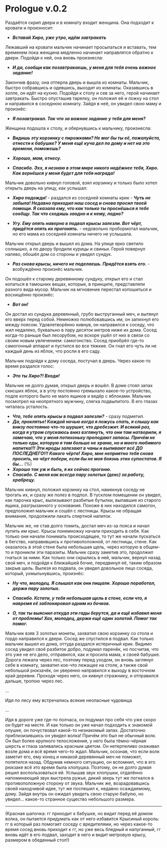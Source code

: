 # Prologue v.0.2


Раздаётся скрип двери и в комнату входит женщина. Она подходит к кровати и произносит:

- ___Вставай Хиро, уже утро, идём завтракать___

Лежавший на кровати мальчик начинает просыпаться и вставать, тем временем пока женщина медленно начинает направлятся обратно к двери. Подойдя к ней, она вновь произнесла:

- ___И да, сообщи как позавтракаешь, у меня для тебя очень важное задание!___

Закончив фразу, она отперла дверь и вышла из комнаты. Мальчик, быстро собравшись и одевшись, выходит из комнаты. Оказавшись в холле, он идёт на кухню. Подойдя к столу и сев за него, герой начинает завтракать. Быстро опусташив тарелку, он положил её и ложку на стол и направился в соседнюю комнату. Зайдя в неё, он увидел свою маму и произнёс: 

- ___Я позавтракал. Так что за важное задание у тебя для меня?___

Женщина подошла к столу, и обернувшись к мальчику, произнесла:

- ___Видишь эту корзинку с пирожками? Не мог бы ты её, пожалуйста, отнести к бабушке? У меня ещё куча дел по дому и нет на это времени, поможешь?___

- ___Хорошо, мам, отнесу.___

- ___Спасибо. Эхх, я незнаю в этом мире никого надёжнее тебя, Хиро. Как вернёшся у меня будет для тебя награда!___

Мальчик довольно кивнул головой, взял корзинку и только было хотел открыть дверь на улицу, как услышал:

- ___Хиро подожди!___ - раздался из соседней комнаты крик - ___Чуть не забыла! Недавно приходил наш сосед и снова просил твоей помощи. Я сказала ему, что как только ты проснёшься я тебе сообщу. Так что сходишь заодно и к нему, ладно?___

- ___Угу. Ему опять наверно в подвал крысы залезли. Вот чёрт, придётся опять их прогонять.___ - недовольно пробормотал мальчик, но его мама из соседней комнаты ничего не услышала. 

Мальчик открыл дверь и вышел из дома. На улице ярко светило солнышко, а по двору бродили курицы и свиньи. Герой повернул налево, обошёл дом со стороны и увидел сундук.

- ___Раз снова крысы, ничего не поделаешь. Придётся взять его.___ - возбуждённо произнёс мальчик.

Он подошёл к старому деревянному сундуку, открыл его и стал копаться в тамошних вещах, которые, в принципе, представляли разного вида мусор. Мальчик на мгновение перестал копошиться и восхищённо произнёс:

* ___Вот он!___

Он достал из сундука деревянный, грубо выструганный меч, и вытянул его вверх перед собой. Немножко полюбовавшись им, он запихнул его между поясом. Удовлетворённо кивнув, он направился к соседу, что жил недалеко, буквально в пару десяток метров ниже их дома. Сосед когда-то раньше был лесорубом, но вскоре ушёл от них в связи со своим новым увлечением: самогонство. Сосед приобрёл где-то самогонный аппарат и пустился во все тяжкие. Он гнал его чуть ли не каждый день из яблок, что росли в его саду. 

Мальчик подойдя к дому соседа, постучал в дверь. Через какое-то время раздался голос:

- ___Это ты Хиро?! Входи!___ 

Мальчик не долго думая, открыл дверь и вошёл. В доме стоял запах скисших яблок, а в углу постоянно гремыхало какое-то устройство, подле которого было не мало ящиков и ведёр с яблоками. Мальчик посмотрел на неопрятного мужчину, слегка подвыпитого. В его глазах читалась усталость.

* ___Что, тебе опять крысы в подвал залезли?___ - сразу подметил.
* ___Да, проклятье! Каждой ночью когда я ложусь спать, я слышу как внизу постоянно что-то шуршит, что дребезжит. И всякий раз, когда я утром спускаюсь вниз взглянуть, что они там натворили, я замечаю, что у меня потихоньку проподают запасы. Причём не только еды, которую я там больше не храню, но и моего любимого напитка!!! Эти ироды залезают в чаны и выпивают всё ДО ПОСЛЕДНЕГО!!! Какого чёрта! Хиро, мне неприятно тебя снова просить, но чёрт побери, если бы не моя боязнь этих супостатов. Я бы...___ (%)
* __*Хорошо так уж и быть, я их сейчас прогоню.*__
* ***Спасибо. С меня как всегда пару золотых (декс) за работу, храбрецу.***

Мальчик кивнул, положил корзинку на стол, намекнув соседу не трогать их, и сразу же полез в подпол. В тусклом помещении он увидел, как парочка крыс, вылизывают разбитые бутылки, выпавшие из старого ящика, разгрызанного у основания. Похоже в них находился самогон, предположил мальчик и сошёл с лестницы. Крысы не обращая внимания, продолжили лакать спиртной напиток. 

Мальчик же, не став долго томить, достал меч из-за пояса и начал лупить им крыс. Крысы понемножку начали приходить в себя. Как только они начали понимать происходящее, то тут же начали пускаться в бегство, направившись к противоположной, от лестницы, стене. Как оказалось в этой стене была небольшая щель, через которую в общем-то и проникли эти паразиты. Мальчик сразу заметив это, продолжил гнаться за ними. Как только они скрылись в ней, мальчик, вернул назад свой меч, и подойдя к ближайшей бочке, передвинул её, таким образом закрыв щель. Вылезя из подвала, он увидел довольное лицо соседа, который, ухмыльнувшись, произнёс:

* ___Ну что, молодец. Я слышал как они пищали. Хорошо поработал, держи пару золотых.___
* __*Спасибо. Кстати, у тебя небольшая щель в стене, если что, я навремя её заблокировал одним из бочков.*__

* __*О, так ты выяснил откуда эти гады берутся, да и ещё избавил меня от проблемы! Хах, молодец, держи ещё один золотой. Помог так помог.*__

Мальчик взяв 3 золотых монеты, захватил свою корзинку со стола и гордо направился к двери. Сосед же спустился в подвал. Как только мальчик вышел из дома, оттуда раздался истеричный крик. Видимо сосед увидел своё разбитое добро, подумал паренёк, но посчитав, что это уже не его дело, отправился, как и просила мама, к своей бабушке. Дорога лежала через лес, поэтому перед уходом, он вновь заглянул себе в комнату, захватил кое-что лежащее на столе, а также свой небольшой рюкзачёк, он уверенно направился к выходу в восточном край деревни. Проходя через него, он кивнул стражнику, и отправился дальше, тропою через лес.

...

Идя по лесу ему встречались всякие неопасные чудовища

...

Идя в дороге уже где-то полчаса, он подумал про себя что уже скоро он будет на месте. И как только он уже начал подходить к знакомой опушке, он почуствовал какой-то незнакомый запах. Достаточно приблизизившись он увидел волка! Причём это был не обычный волк. Он был более крупного телосложения, у него была тёмно-чёрная шерсть и глаза заливались красным цветом. Он нетерпеливо охаживал возле дома и всё время чего-то ждал. Мальчик, осознав, что если волк заметит его, ему конец и никакой деревянный меч не поможет, попятился назад. Обдумав немного ситуацию, он вспомнил, что в его рюкзаке всё это время была хлопушка. Поэтому, он не долго думая решил воспользоваться ей. Услышав звук хлопушки, отдалённо напоминающий звук выстрела ружья, дикий зверь тут же погнался в противоположную сторону от звука. Мальчик же, возрадовавшись своей находчивой идее, тут же поспешил к, недавно осаждаемому, дому. Зайдя внутрь он ожидал увидеть свою старую бабулю, но увидел... какое-то странное существо небольшого размера.









------

(Красная шапочка: гг приходит к бабушке, но видит перед её домом волка, он пытается придумать как от него избавится
Крысиный король: гг в который раз помогает соседу с вредителями, но через какое-то время сосед вновь приходит к гг, но уже весь бледный и напуганный, гг вновь идёт в его подвал, заходит в него и видит метровую крысу, размером в обеденный стол!)